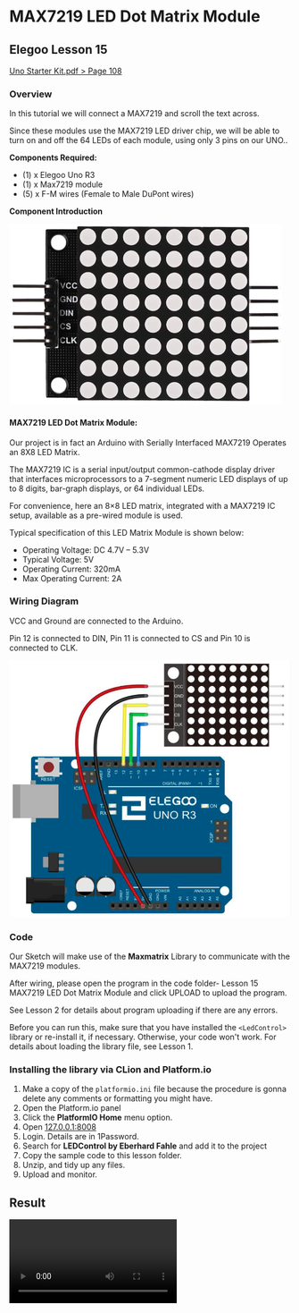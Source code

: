 # MAX7219 LED Dot Matrix Module

## Elegoo Lesson 15

[Uno Starter Kit.pdf > Page 108](../../docs/UNO%20Starter%20Kit.pdf)

### Overview

In this tutorial we will connect a MAX7219 and scroll the text across.

Since these modules use the MAX7219 LED driver chip, we will be able to turn on and off the 64 LEDs of each module, using only 3 pins on our UNO..

**Components Required:**

* (1) x Elegoo Uno R3
* (1) x Max7219 module
* (5) x F-M wires (Female to Male DuPont wires)

**Component Introduction**

![MAX7219 LED Dot Matrix Module](matrix_1.png)

#### MAX7219 LED Dot Matrix Module:

Our project is in fact an Arduino with Serially Interfaced MAX7219 Operates an 8X8 LED Matrix.

The MAX7219 IC is a serial input/output common-cathode display driver that interfaces microprocessors to a 7-segment numeric LED displays of up to 8 digits, bar-graph displays, or 64 individual LEDs.

For convenience, here an 8×8 LED matrix, integrated with a MAX7219 IC setup, available as a pre-wired module is used.

Typical specification of this LED Matrix Module is shown below:

* Operating Voltage: DC 4.7V – 5.3V
* Typical Voltage: 5V
* Operating Current: 320mA
* Max Operating Current: 2A

### Wiring Diagram

VCC and Ground are connected to the Arduino.

Pin 12 is connected to DIN, Pin 11 is connected to CS and Pin 10 is connected to CLK.

![ir_sensor wiring diagram](matrix_2.png)

### Code

Our Sketch will make use of the **Maxmatrix** Library to communicate with the MAX7219 modules.

After wiring, please open the program in the code folder- Lesson 15 MAX7219 LED Dot Matrix Module and click UPLOAD to upload the program.

See Lesson 2 for details about program uploading if there are any errors.

Before you can run this, make sure that you have installed the `<LedControl>` library or re-install it, if necessary. Otherwise, your code won't work.
For details about loading the library file, see Lesson 1.

### Installing the library via CLion and Platform.io

1. Make a copy of the `platformio.ini` file because the procedure is gonna delete any comments or formatting you might have.
2. Open the Platform.io panel
3. Click the **PlatformIO Home** menu option.
4. Open [127.0.0.1:8008](http://127.0.0.1:8008)
5. Login. Details are in 1Password.
6. Search for **LEDControl by Eberhard Fahle** and add it to the project
7. Copy the sample code to  this lesson folder.
8. Unzip, and tidy up any files.
9. Upload and monitor.

## Result

![proof](matrix.mp4)
